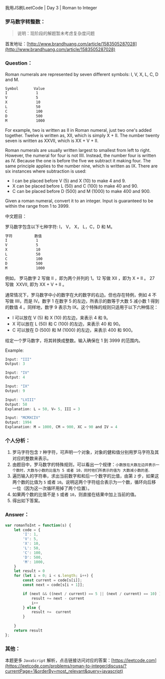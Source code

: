 我用JS刷LeetCode | Day 3 | Roman to Integer

### 罗马数字转整数：

> 说明：现阶段的解题暂未考虑复杂度问题

首发地址：[http://www.brandhuang.com/article/1583505287028](http://www.brandhuang.com/article/1583505287028)

### Question：

Roman numerals are represented by seven different symbols: I, V, X, L, C, D and M.

```md
Symbol       Value
I             1
V             5
X             10
L             50
C             100
D             500
M             1000
```
For example, two is written as II in Roman numeral, just two one's added together. Twelve is written as, XII, which is simply X + II. The number twenty seven is written as XXVII, which is XX + V + II.

Roman numerals are usually written largest to smallest from left to right. However, the numeral for four is not IIII. Instead, the number four is written as IV. Because the one is before the five we subtract it making four. The same principle applies to the number nine, which is written as IX. There are six instances where subtraction is used:

- I can be placed before V (5) and X (10) to make 4 and 9. 
- X can be placed before L (50) and C (100) to make 40 and 90. 
- C can be placed before D (500) and M (1000) to make 400 and 900.

Given a roman numeral, convert it to an integer. Input is guaranteed to be within the range from 1 to 3999.

中文题目：

罗马数字包含以下七种字符: I， V， X， L，C，D 和 M。
```md
字符          数值
I             1
V             5
X             10
L             50
C             100
D             500
M             1000
```
例如， 罗马数字 2 写做 II ，即为两个并列的 1。12 写做 XII ，即为 X + II 。 27 写做  XXVII, 即为 XX + V + II 。

通常情况下，罗马数字中小的数字在大的数字的右边。但也存在特例，例如 4 不写做 IIII，而是 IV。数字 1 在数字 5 的左边，所表示的数等于大数 5 减小数 1 得到的数值 4 。同样地，数字 9 表示为 IX。这个特殊的规则只适用于以下六种情况：

- I 可以放在 V (5) 和 X (10) 的左边，来表示 4 和 9。
- X 可以放在 L (50) 和 C (100) 的左边，来表示 40 和 90。 
- C 可以放在 D (500) 和 M (1000) 的左边，来表示 400 和 900。

给定一个罗马数字，将其转换成整数。输入确保在 1 到 3999 的范围内。

Example:

```javascript
Input: "III"
Output: 3

Input: "IV"
Output: 4

Input: "IX"
Output: 9

Input: "LVIII"
Output: 58
Explanation: L = 50, V= 5, III = 3

Input: "MCMXCIV"
Output: 1994
Explanation: M = 1000, CM = 900, XC = 90 and IV = 4

```

### 个人分析：

1. 罗马字符包含 `7` 种字符，可声明一个对象，对象的健和值分别用罗马字符及其对应的整数来表示。
2. 由题目中，罗马数字的特殊规则，可以看出一个规律：`小数放在大数左边并表示一个数时，大数与小数的比值为 5 或者 10，同时他们所表示的值为 大数减小数的差`.
3. 遍历输入的字符串，求出当前数字和和后一个数字的比值，由第 `2` 步，如果这两个数的比值为 `5` 或者 `10`。说明这两个字符组合表示为一个数，循环向后移一位（因为这一次循环用掉了两个位置）。
4. 如果两个数的比值不是 `5` 或者 `10`，则直接在结果中加上当前的值。
5. 得出如下答案。

### Answer：

```js
var romanToInt = function(s) {
    let code = {
        'I': 1,
        'V': 5,
        'X': 10,
        'L': 50,
        'C': 100,
        'D': 500,
        'M': 1000,
    }
    let result = 0
    for (let i = 0; i < s.length; i++) {
        const current = code[s[i]];
        const next = code[s[i + 1]];

        if (next && ((next / current) == 5 || (next / current) == 10) ) {
            result += next - current
            i++
        } else {
            result +=  current
        }
        
    }
    return result
};

```



### 其他：

本题更多 `JavaScript` 解析，点击链接访问对应的答案：[https://leetcode.com](https://leetcode.com/problems/roman-to-integer/discuss/?currentPage=1&orderBy=most_relevant&query=javascript)


